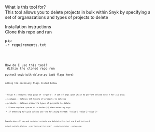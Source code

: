 What is this tool for? <br>
This tool allows you to delete projects in bulk within Snyk by specifying a set of organazations and types of projects to delete<br>

Installation instructions<br>
Clone this repo and run <pre><code>pip -r requirements.txt<pre><code><br>

How do I use this tool? <br>
Within the cloned repo run <pre><code>python3 snyk-bulk-delete.py (add flags here)<pre><code> adding the necessary flags listed below <br>

<pre><code>
--help/-h : Returns this page \n--orgs/-o : A set of orgs upon which to perform delete (use ! for all orgs<br>
--scatypes : Defines SCA type/s of projects to deletes<br>
--products : Defines product/s types of projects to delete<br>
 * Please replace spaces with dashes(-) when entering orgs <br>
 * If entering multiple values use the following format: "value-1 value-2 value-3"
<pre><code><br>

Example where all npm and container projects are deleted within test org 1 and test org 2<br>
<pre><code>python3 snyk-bulk-delete.py --orgs "test-org-1 test-org-2" --products=container --scatypes=npm<pre><code>



